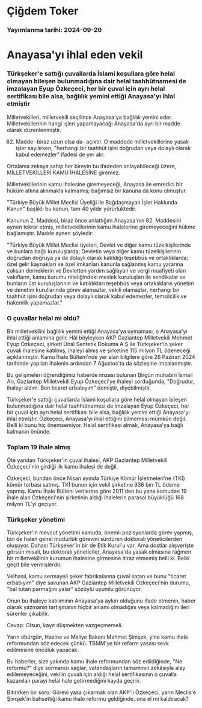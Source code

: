 # Çiğdem Toker

### Yayımlanma tarihi: 2024-09-20

# Anayasa'yı ihlal eden vekil


### Türkşeker'e sattığı çuvallarda İslami koşullara göre helal olmayan bileşen bulunmadığına dair helal taahhütnamesi de imzalayan Eyup Özkeçeci, her bir çuval için ayrı helal sertifikası bile alsa, bağlılık yemini ettiği Anayasa'yı ihlal etmiştir

Milletvekilleri, milletvekili seçilince Anayasa'ya bağlılık yemini eder. Milletvekillerinin hangi işleri yapamayacağı Anayasa'da ayrı bir madde olarak düzenlenmiştir.

82. Madde -biraz uzun olsa da- açıktır. O maddede milletvekillerine yasak işler sayılırken, "herhangi bir taahhüt işini doğrudan veya dolaylı olarak kabul edemezler" ifadesi de yer alır.

Ortalama zekaya sahip her bireyin bu ifadeden anlayabileceği üzere, MİLLETVEKİLLERİ KAMU İHALESİNE giremez.

Milletvekillerinin kamu ihalesine giremeyeceği, Anayasa ile emredici bir hüküm altına alınmakla kalmamış; bağımsız bir kanuna da konu olmuştur.

"Türkiye Büyük Millet Meclisi Üyeliği ile Bağdaşmayan İşler Hakkında Kanun" başlıklı bu kanun, tam 40 yıldır yürürlüktedir.

Kanunun 2. Maddesi, biraz önce anlattığım Anayasa'nın 82. Maddesini aynen tekrar etmiş, milletvekillerinin kamu ihalelerine giremeyeceğini hükme bağlamıştır. Madde aynen şöyledir:

"Türkiye Büyük Millet Meclisi üyeleri, Devlet ve diğer kamu tüzelkişilerinde ve bunlara bağlı kuruluşlarda; Devletin veya diğer kamu tüzelkişilerinin doğrudan doğruya ya da dolaylı olarak katıldığı teşebbüs ve ortaklıklarda; özel gelir kaynakları ve özel imkanları kanunla sağlanmış kamu yararına çalışan derneklerin ve Devletten yardım sağlayan ve vergi muafiyeti olan vakıfların, kamu kurumu niteliğindeki meslek kuruluşları ile sendikalar ve bunların üst kuruluşlarının ve katıldıkları teşebbüs veya ortaklıkların yönetim ve denetim kurullarında görev alamazlar, vekili olamazlar, herhangi bir taahhüt işini doğrudan veya dolaylı olarak kabul edemezler, temsilcilik ve hakemlik yapamazlar."


### O çuvallar helal mi oldu?

Bir milletvekilini bağlılık yemini ettiği Anayasa'ya uymaması, o Anayasa'yı ihlal ettiği anlamına gelir. Hâl böyleyken AKP Gaziantep Milletvekili Mehmet Eyup Özkeçeci, şirketi Ünal Sentetik Dokuma A.Ş ile Türkşeker'in şeker çuvalı ihalesine katılmış, ihaleyi almış ve şirketine 115 milyon TL ödeneceği açıklanmıştır. Kamu İhale Bülteni'nde yer alan bilgilere göre 26 Paziran 2024 tarihinde yapılan ihalenin ardından 7 Ağustos'ta da sözleşme imzalanmıştır.

Bu gelişmeleri öğrendiğimiz haberde imzası bulunan Birgün muhabiri İsmail Arı, Gaziantep Milletvekili Eyup Özkeçeci'ye ihaleyi sorduğunda, "Doğrudur, ihaleyi aldım. Ben ticaret erbabıyım" demiştir, diyebilmiştir.

Türkşeker'e sattığı çuvallarda İslami koşullara göre helal olmayan bileşen bulunmadığına dair helal taahhütnamesi de imzalayan Eyup Özkeçeci, her bir çuval için ayrı helal sertifikası bile alsa, bağlılık yemini ettiği Anayasa'yı ihlal etmiştir. Özkeçeci, Anayasa'yı ihlal ettiğini bilmemesi mümkün değil. Belli ki bunu hiç önemsemiyor. Helal sertifikası almak, Anayasa'ya bağlı kalmanın önünde.


### Toplam 19 ihale almış

Öte yandan Türkşeker'in çuval ihalesi, AKP Gaziantep Milletvekili Özkeçeci'nin girdiği ilk kamu ihalesi de değil.

Özkeçeci, bundan önce Nisan ayında Türkiye Kömür İşletmeleri'ne (TKİ) kömür torbası satmış. TKİ bunun için vekil şirketine 936 bin TL ödeme yapmış. Kamu İhale Bülteni verilerine göre 2011'den bu yana kamudan 19 ihale alan Özkeçeci'nin şirketinin aldığı ihalelerin parasal büyüklüğü 168 milyon TL'yi geçiyor.


### Türkşeker yönetimi

Türkşeker'in mevcut yönetimi kamuda, önemli pozisyonlarda görev yapmış, biri de halen genel müdürlük görevini sürdüren doktoralı yöneticilerden oluşuyor. Dahası Türkşeker'in bir de Etik Kurul'u var. Ama dostlar alışverişte görsün misali, bu doktoralı yöneticiler, Anayasa'da yasak olmasına rağmen bir milletvekilinin kurumun ihalesine girmesine itiraz etmemiş belli ki. Belki geçit bile vermişlerdir.

Velhasıl, kamu sermayeli şeker fabrikalarına çuval satan ve bunu "ticaret erbabıyım" diye savunan AKP Gaziantep Milletvekili Özkeçeci'nin durumu, "bal tutan parmağını yalar" sözüylü uyumlu görünüyor.

Onun bu ihaleye katılımının Anayasa'ya aykırı olduğunu ifade etmenin, haber olarak yazmanın tartışmanın hiçbir anlamı olmadığını veya kalmadığını ileri sürenler çıkabilir.

Cevap: Olsun, kayıt düşmekten vazgeçmemeli.

Yarın öbürgün, Hazine ve Maliye Bakanı Mehmet Şimşek, yine kamu ihale reformundan söz edecek çünkü. TBMM'ye bir reform yasası sevk edilmesine öncülük yapacak.

Bu haberler, size yakında kamu ihale reformundan söz edildiğinde, "Ne reformu?" diye sormanızı sağlar; vatandaşların tamamının zekâsıyla alay edilemeyeceğini, vekilin çuvalı için aldığı helal sertifikasının o çuvalla kazanılan parayı helal hale getirmediğini kayda geçirir.

Bitirirken bir soru: Görevi yasa çıkarmak olan AKP'li Özkeçeci, yarın Meclis'e Şimşek'in bahsettiği kamu ihale reformu geldiğinde, ona el mi kaldıracak?

